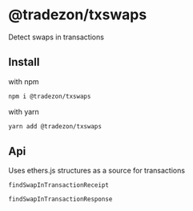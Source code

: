 # @tradezon/txswaps
Detect swaps in transactions

## Install

with npm
```bash
npm i @tradezon/txswaps
```

with yarn
```bash
yarn add @tradezon/txswaps
```

## Api
Uses ethers.js structures as a source for transactions

`findSwapInTransactionReceipt`

`findSwapInTransactionResponse`
